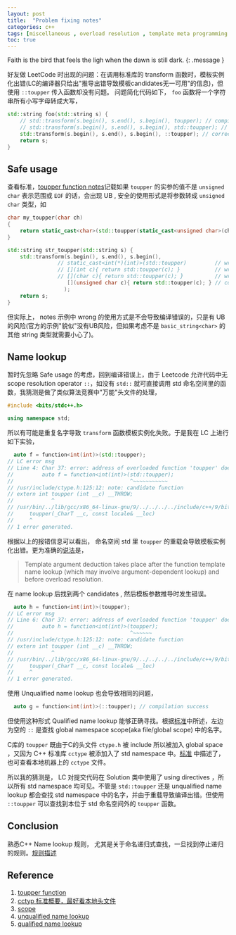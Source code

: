 ```yaml
---
layout: post
title:  "Problem fixing notes"
categories: c++
tags: [miscellaneous , overload resolution , template meta programming ]
toc: true
--- 
```

Faith is the bird that feels the ligh when the dawn is still dark.
{: .message }

好友做 LeetCode 时出现的问题：在调用标准库的 transform 函数时，模板实例化出错(LC的编译器只给出"推导出错导致模板candidates无一可用"的信息)，但使用 `::toupper` 传入函数却没有问题。
问题简化代码如下， `foo` 函数将一个字符串所有小写字母转成大写，
```cpp
std::string foo(std::string s) {
    // std::transform(s.begin(), s.end(), s.begin(), toupper); // compilation error 
    // std::transform(s.begin(), s.end(), s.begin(), std::toupper); // compilation error 
    std::transform(s.begin(), s.end(), s.begin(), ::toupper); // correct
    return s;
}
```

## Safe usage

查看标准，[toupper function notes](https://en.cppreference.com/w/cpp/string/byte/toupper#Notes)记载如果 `toupper` 的实参的值不是 `unsigned char` 表示范围或 `EOF` 的话，会出现 UB , 安全的使用形式是将参数转成 `unsigned char` 类型，如

```cpp
char my_toupper(char ch)
{
    return static_cast<char>(std::toupper(static_cast<unsigned char>(ch)));
}

std::string str_toupper(std::string s) {
    std::transform(s.begin(), s.end(), s.begin(), 
                // static_cast<int(*)(int)>(std::toupper)         // wrong
                // [](int c){ return std::toupper(c); }           // wrong
                // [](char c){ return std::toupper(c); }          // wrong
                   [](unsigned char c){ return std::toupper(c); } // correct
                  );
    return s;
}
```

但实际上， notes 示例中 wrong 的使用方式是不会导致编译错误的，只是有 UB 的风险(官方的示例"貌似"没有UB风险，但如果考虑不是 `basic_string<char>` 的其他 string 类型就需要小心了)。

## Name lookup

暂时先忽略 Safe usage 的考虑，回到编译错误上，由于 Leetcode 允许代码中无 scope resolution operator `::`，如没有 `std::` 就可直接调用 std 命名空间里的函数，我猜测是做了类似算法竞赛中"万能"头文件的处理，

```cpp
#include <bits/stdc++.h>

using namespace std;
```

所以有可能是重复名字导致 `transform` 函数模板实例化失败。于是我在 LC 上进行如下实验，

```cpp
  auto f = function<int(int)>(std::toupper);
// LC error msg
// Line 4: Char 37: error: address of overloaded function 'toupper' does not match required type 'std::function<int (int)>'
//         auto f = function<int(int)>(std::toupper);
//                                     ^~~~~~~~~~~~
// /usr/include/ctype.h:125:12: note: candidate function
// extern int toupper (int __c) __THROW;
//            ^
// /usr/bin/../lib/gcc/x86_64-linux-gnu/9/../../../../include/c++/9/bits/locale_facets.h:2643:5: note: candidate template ignored: could not match '_CharT (_CharT, const std::locale &)' against 'std::function<int (int)>'
//     toupper(_CharT __c, const locale& __loc)
//     ^
// 1 error generated.
```
根据以上的报错信息可以看出， 命名空间 std 里 `toupper` 的重载会导致模板实例化出错。更为准确的[说法](https://en.cppreference.com/w/cpp/language/function_template)是，

> Template argument deduction takes place after the function template name lookup (which may involve argument-dependent lookup) and before overload resolution.

在 name lookup 后找到两个 candidates , 然后模板参数推导时发生错误。

```cpp
  auto h = function<int(int)>(toupper);
// LC error msg
// Line 6: Char 37: error: address of overloaded function 'toupper' does not match required type 'std::function<int (int)>'
//         auto h = function<int(int)>(toupper);
//                                     ^~~~~~~
// /usr/include/ctype.h:125:12: note: candidate function
// extern int toupper (int __c) __THROW;
//            ^
// /usr/bin/../lib/gcc/x86_64-linux-gnu/9/../../../../include/c++/9/bits/locale_facets.h:2643:5: note: candidate template ignored: could not match '_CharT (_CharT, const std::locale &)' against 'std::function<int (int)>'
//     toupper(_CharT __c, const locale& __loc)
//     ^
// 1 error generated.
```
使用 Unqualified name lookup 也会导致相同的问题，

```cpp
  auto g = function<int(int)>(::toupper); // compilation success
```
但使用这种形式 Qualified name lookup 能够正确寻找。根据[标准](https://en.cppreference.com/w/cpp/language/qualified_lookup)中所述，左边为空的 `::` 是查找 global namespace scope(aka file/global scope) 中的名字。

C库的 `toupper` 既由于C的头文件 `ctype.h` 被 include 所以被加入 global space ，又因为 C++ 标准库 `cctype` 被添加入了 std namespace 中。[标准](https://en.cppreference.com/w/cpp/header/cctype) 中描述了，也可查看本地机器上的 `cctype` 文件。

所以我的猜测是， LC 对提交代码在 Solution 类中使用了 using directives ，所以所有 std namespace 均可见。不管是 `std::toupper` 还是 unqualified name lookup 都会查找 std namespace 中的名字，并由于重载导致编译出错。但使用 `::toupper` 可以查找到本位于 std 命名空间外的 `toupper` 函数。

## Conclusion

熟悉C++ Name lookup 规则， 尤其是关于命名递归式查找，一旦找到停止递归的规则。[规则描述](https://en.cppreference.com/w/cpp/language/qualified_lookup#Namespace_members)

## Reference
1. [toupper function](https://en.cppreference.com/w/cpp/string/byte/toupper#Notes)
2. [cctyp 标准概要，最好看本地头文件](https://en.cppreference.com/w/cpp/header/cctype)
3. [scope](https://en.cppreference.com/w/cpp/language/scope)
4. [unqualified name lookup](https://en.cppreference.com/w/cpp/language/unqualified_lookup)
5. [qualified name lookup](https://en.cppreference.com/w/cpp/language/qualified_lookup#Namespace_members)
